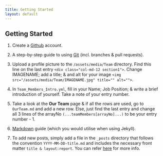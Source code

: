 ```yaml
---
title: Getting Started
layout: default
---
```


## Getting Started
1. Create a [Github](https://github.com/join) account.

2. A step-by-step guide to using [Git](https://product.hubspot.com/blog/git-and-github-tutorial-for-beginners) (incl. branches & pull requests).

3. Upload a profile picture to the `/assets/media/Team` directory. Find this line on the last entry
`<div class="col-md-12 section1">`. Change IMAGENAME; add a title; & and alt for your image
`<img src="/assets/media/Team/IMAGENAME.jpg" title="" alt="">`.	

4. In `Team_Members_Intro.yml`, fill in your Name; Job Position; & write a brief introduction of yourself. Take a note of your entry number.

5. Take a look at the __Our Team__ page & if all the rows are used, go to `OurTeam.md` and add a new row. Else, just find the last entry and change all 3 lines of the arrayNo `(...teamMembers[arrayNo]...)` to be your entry number - 1.

6. [Markdown](https://www.markdownguide.org/basic-syntax) guide (which you would utilise when using Jekyll).

7. To add new posts, simply add a file in the `_posts` directory that follows the convention `YYYY-MM-DD-title.md` and includes the necessary front matter `title & layout:report`. You can refer [here](https://jekyllrb.com/docs/posts/) for more info.